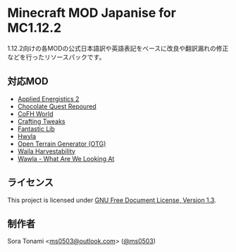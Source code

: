 # Minecraft MOD Japanise for MC1.12.2
1.12.2向けの各MODの公式日本語訳や英語表記をベースに改良や翻訳漏れの修正などを行ったリソースパックです。
## 対応MOD
- [Applied Energistics 2](https://www.curseforge.com/minecraft/mc-mods/applied-energistics-2/)
- [Chocolate Quest Repoured](https://www.curseforge.com/minecraft/mc-mods/cqrepoured/)
- [CoFH World](https://www.curseforge.com/minecraft/mc-mods/cofh-world/)
- [Crafting Tweaks](https://www.curseforge.com/minecraft/mc-mods/crafting-tweaks/)
- [Fantastic Lib](https://www.curseforge.com/minecraft/mc-mods/fantastic-lib/)
- [Hwyla](https://www.curseforge.com/minecraft/mc-mods/hwyla/)
- [Open Terrain Generator (OTG)](https://www.curseforge.com/minecraft/mc-mods/open-terrain-generator/)
- [Waila Harvestability](https://www.curseforge.com/minecraft/mc-mods/waila-harvestability/)
- [Wawla - What Are We Looking At](https://www.curseforge.com/minecraft/mc-mods/wawla/)
## ライセンス
This project is licensed under [GNU Free Document License, Version 1.3](https://www.gnu.org/licenses/fdl-1.3.html).
## 制作者
Sora Tonami &lt;[ms0503@outlook.com](mailto:ms0503@outlook.com)&gt; ([@ms0503](https://github.com/ms0503/))

